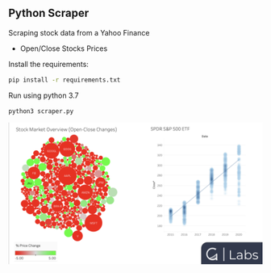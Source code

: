 ## Python Scraper
Scraping stock data from a Yahoo Finance
- Open/Close Stocks Prices

Install the requirements:
 ```bash
pip install -r requirements.txt
```
Run using python 3.7
 ```bash
python3 scraper.py
```
<img src="Visualizations.png"
     style="float: left; margin-right: 10px;" />
